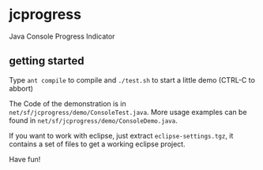 # jcprogress

Java Console Progress Indicator

## getting started

Type `ant compile` to compile and
`./test.sh` to start a little demo (CTRL-C to abbort)

The Code of the demonstration is in `net/sf/jcprogress/demo/ConsoleTest.java`.
More usage examples can be found in `net/sf/jcprogress/demo/ConsoleDemo.java`.

If you want to work with eclipse, just extract `eclipse-settings.tgz`, it contains a set of files to get a working eclipse project.

Have fun!

